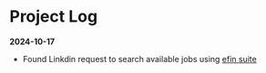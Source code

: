 # Project Log

**2024-10-17**
- Found Linkdin request to search available jobs using [efin suite](https://github.com/artilugio0/efin-suite)

